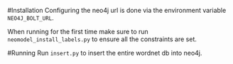 #Installation
Configuring the neo4j url is done via the environment variable `NEO4J_BOLT_URL`.

When running for the first time make sure to run `neomodel_install_labels.py` to ensure all the 
constraints are set.

#Running
Run `insert.py` to insert the entire wordnet db into neo4j.